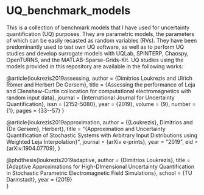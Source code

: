 # UQ_benchmark_models
This is a collection of benchmark models that I have used for uncertainty 
quantification (UQ) purposes. They are parametric models, the parameters of 
which can be easily recasted as random variables (RVs). They have been 
predominantly used to test own UQ software, as well as to perform UQ studies 
and develop surrogate models with UQLab, SPINTERP, Chaospy, OpenTURNS, and the 
MATLAB-Sparse-Grids-Kit. UQ studies using the models provided in this repository 
are available in the following works:

@article{loukrezis2019assessing,
author  = {Dimitrios Loukrezis and Ulrich  Römer and Herbert  De Gersem},
title   = {Assessing the performance of Leja and Clenshaw-Curtis collocation for 
           computational electromagnetics with random input data},
journal = {International Journal for Uncertainty Quantification},
issn    = {2152-5080},
year    = {2019},
volume  = {9},
number  = {1},
pages   = {33--57}
}

@article{loukrezis2019approximation,
author = {{Loukrezis}, Dimitrios and {De Gersem}, Herbert},
title  = "{Approximation and Uncertainty Quantification of Stochastic Systems 
          with Arbitrary Input Distributions using Weighted Leja 
		  Interpolation}",
journal = {arXiv e-prints},
year    = "2019",
eid     = {arXiv:1904.07709},
}

@phdthesis{loukrezis2019adaptive,
author = {Dimitrios Loukrezis},
title  = {Adaptive Approximations for High-DImensional Uncertainty 
          Quantification in Stochastic Parametric Electromagnetic Field 
		  Simulations}, 
school = {TU Darmstadt},
year   = {2019}		  
}